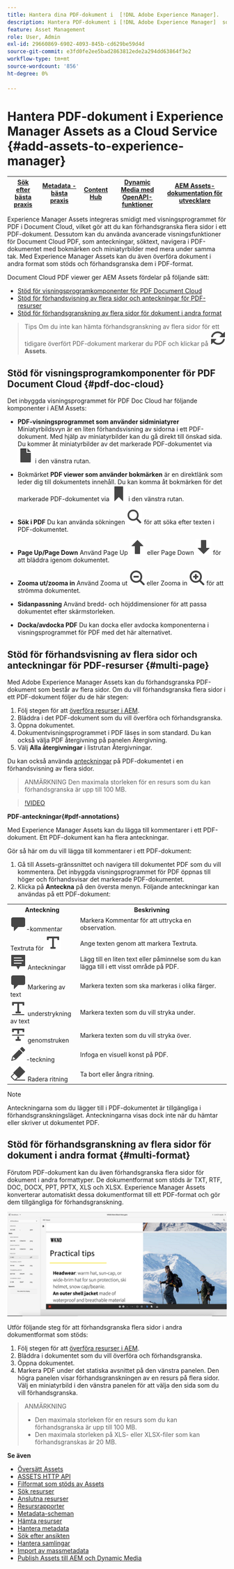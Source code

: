 ```yaml
---
title: Hantera dina PDF-dokument i  [!DNL Adobe Experience Manager].
description: Hantera PDF-dokument i [!DNL Adobe Experience Manager]  som en [!DNL Cloud Service].
feature: Asset Management
role: User, Admin
exl-id: 29660869-6902-4093-845b-cd629be59d4d
source-git-commit: e3fd0fe2ee5bad2863812ede2a294dd63864f3e2
workflow-type: tm+mt
source-wordcount: '856'
ht-degree: 0%

---
```


# Hantera PDF-dokument i Experience Manager Assets as a Cloud Service {#add-assets-to-experience-manager}

| [Sök efter bästa praxis](/help/assets/search-best-practices.md) | [Metadata - bästa praxis](/help/assets/metadata-best-practices.md) | [Content Hub](/help/assets/product-overview.md) | [Dynamic Media med OpenAPI-funktioner](/help/assets/dynamic-media-open-apis-overview.md) | [AEM Assets-dokumentation för utvecklare](https://developer.adobe.com/experience-cloud/experience-manager-apis/) |
| ------------- | --------------------------- |---------|----|-----|

Experience Manager Assets integreras smidigt med visningsprogrammet för PDF i Document Cloud, vilket gör att du kan förhandsgranska flera sidor i ett PDF-dokument. Dessutom kan du använda avancerade visningsfunktioner för Document Cloud PDF, som anteckningar, söktext, navigera i PDF-dokumentet med bokmärken och miniatyrbilder med mera under samma tak. Med Experience Manager Assets kan du även överföra dokument i andra format som stöds och förhandsgranska dem i PDF-format.

Document Cloud PDF viewer ger AEM Assets fördelar på följande sätt:
* [Stöd för visningsprogramkomponenter för PDF Document Cloud](#pdf-doc-cloud)
* [Stöd för förhandsvisning av flera sidor och anteckningar för PDF-resurser](#multi-page)
* [Stöd för förhandsgranskning av flera sidor för dokument i andra format](#multi-format)

> Tips
> Om du inte kan hämta förhandsgranskning av flera sidor för ett tidigare överfört PDF-dokument markerar du PDF och klickar på **![Bearbeta igen](/help/assets/assets/Reprocess.svg) Assets**.
>

## Stöd för visningsprogramkomponenter för PDF Document Cloud {#pdf-doc-cloud}

Det inbyggda visningsprogrammet för PDF Doc Cloud har följande komponenter i AEM Assets:

* **PDF-visningsprogrammet som använder sidminiatyrer** Miniatyrbildsvyn är en liten förhandsvisning av sidorna i ett PDF-dokument. Med hjälp av miniatyrbilder kan du gå direkt till önskad sida. Du kommer åt miniatyrbilder av det markerade PDF-dokumentet via ![miniatyrbild](/help/assets/assets/thumbnail.svg) i den vänstra rutan.

* Bokmärket **PDF viewer som använder bokmärken** är en direktlänk som leder dig till dokumentets innehåll. Du kan komma åt bokmärken för det markerade PDF-dokumentet via ![bokmärke](/help/assets/assets/bookmark.svg) i den vänstra rutan.

* **Sök i PDF** Du kan använda sökningen ![search](/help/assets/assets/Search.svg) för att söka efter texten i PDF-dokumentet.

* **Page Up/Page Down** Använd Page Up ![Page Up](/help/assets/assets/ArrowUp.svg) eller Page Down ![Page Down](/help/assets/assets/ArrowDown.svg) för att bläddra igenom dokumentet.

* **Zooma ut/zooma in** Använd Zooma ut ![Zooma ut](/help/assets/assets/ZoomOut.svg) eller Zooma in ![Zooma in](/help/assets/assets/ZoomIn.svg) för att strömma dokumentet.

* **Sidanpassning** Använd bredd- och höjddimensioner för att passa dokumentet efter skärmstorleken.

* **Docka/avdocka PDF** Du kan docka eller avdocka komponenterna i visningsprogrammet för PDF med det här alternativet.

## Stöd för förhandsvisning av flera sidor och anteckningar för PDF-resurser {#multi-page}

Med Adobe Experience Manager Assets kan du förhandsgranska PDF-dokument som består av flera sidor. Om du vill förhandsgranska flera sidor i ett PDF-dokument följer du de här stegen:

1. Följ stegen för att [överföra resurser i AEM](https://experienceleague.adobe.com/docs/experience-manager-cloud-service/content/assets/manage/add-assets.html?lang=en).
1. Bläddra i det PDF-dokument som du vill överföra och förhandsgranska.
1. Öppna dokumentet.
1. Dokumentvisningsprogrammet i PDF läses in som standard. Du kan också välja PDF återgivning på panelen Återgivning.
1. Välj **Alla återgivningar** i listrutan Återgivningar.

Du kan också använda [anteckningar](#pdf-annotations) på PDF-dokumentet i en förhandsvisning av flera sidor.

> ANMÄRKNING
> Den maximala storleken för en resurs som du kan förhandsgranska är upp till 100 MB.
>

>[!VIDEO](https://video.tv.adobe.com/v/3409355)

<!--
![Multi-page Preview](/help/assets/assets/multi-page.png)
-->

**PDF-anteckningar{#pdf-annotations}**

Med Experience Manager Assets kan du lägga till kommentarer i ett PDF-dokument. Ett PDF-dokument kan ha flera anteckningar.

Gör så här om du vill lägga till kommentarer i ett PDF-dokument:
1. Gå till Assets-gränssnittet och navigera till dokumentet PDF som du vill kommentera. Det inbyggda visningsprogrammet för PDF öppnas till höger och förhandsvisar det markerade PDF-dokumentet.
1. Klicka på **Anteckna** på den översta menyn.
Följande anteckningar kan användas på ett PDF-dokument:

<table>
        <tr>
             <th> Anteckning </th>
            <th> Beskrivning </th>
        </tr>
        <tr>
           <td> <img src="/help/assets/assets/Comment.svg">-kommentar </td>
            <td> Markera Kommentar för att uttrycka en observation. </td>
        </tr>
        <tr>
            <td> Textruta för <img src="/help/assets/assets/Text.svg"> </td>
            <td> Ange texten genom att markera Textruta. </td>
        </tr>
        <tr>
            <td> <img src="/help/assets/assets/Note.svg"> Anteckningar </td>
            <td> Lägg till en liten text eller påminnelse som du kan lägga till i ett visst område på PDF. </td>
        </tr>
        <tr>
            <td> <img src="/help/assets/assets/Comment.svg"> Markering av text </td>
            <td> Markera texten som ska markeras i olika färger. </td>
        </tr>
        <tr>
            <td> <img src="/help/assets/assets/TextUnderline.svg"> understrykning av text </td>
            <td> Markera texten som du vill stryka under. </td>
        </tr>
        <tr>
            <td> <img src="/help/assets/assets/TextStrikethrough.svg"> genomstruken </td>
            <td> Markera texten som du vill stryka över. </td>
        </tr>
        <tr>
            <td> <img src="/help/assets/assets/Draw.svg">-teckning </td>
            <td> Infoga en visuell konst på PDF. </td>
        </tr>
        <tr>
            <td> <img src="/help/assets/assets/Erase.svg"> Radera ritning </td>
             <td> Ta bort eller ångra ritning. </td>
        </tr>
    </table>

>[!NOTE]
>
>Anteckningarna som du lägger till i PDF-dokumentet är tillgängliga i förhandsgranskningsläget. Anteckningarna visas dock inte när du hämtar eller skriver ut dokumentet PDF.

## Stöd för förhandsgranskning av flera sidor för dokument i andra format {#multi-format}

Förutom PDF-dokument kan du även förhandsgranska flera sidor för dokument i andra formattyper. De dokumentformat som stöds är TXT, RTF, DOC, DOCX, PPT, PPTX, XLS och XLSX. Experience Manager Assets konverterar automatiskt dessa dokumentformat till ett PDF-format och gör dem tillgängliga för förhandsgranskning.

![Flersidig förhandsgranskning av dokument i andra format](/help/assets/assets/multi-page-other-formats.png)

Utför följande steg för att förhandsgranska flera sidor i andra dokumentformat som stöds:
1. Följ stegen för att [överföra resurser i AEM](https://experienceleague.adobe.com/docs/experience-manager-cloud-service/content/assets/manage/add-assets.html?lang=en).
1. Bläddra i dokumentet som du vill överföra och förhandsgranska.
1. Öppna dokumentet.
1. Markera PDF under det statiska avsnittet på den vänstra panelen. Den högra panelen visar förhandsgranskningen av en resurs på flera sidor. Välj en miniatyrbild i den vänstra panelen för att välja den sida som du vill förhandsgranska.

> ANMÄRKNING
> * Den maximala storleken för en resurs som du kan förhandsgranska är upp till 100 MB.
> * Den maximala storleken på XLS- eller XLSX-filer som kan förhandsgranskas är 20 MB.
>

**Se även**

* [Översätt Assets](translate-assets.md)
* [ASSETS HTTP API](mac-api-assets.md)
* [Filformat som stöds av Assets](file-format-support.md)
* [Sök resurser](search-assets.md)
* [Anslutna resurser](use-assets-across-connected-assets-instances.md)
* [Resursrapporter](asset-reports.md)
* [Metadata-scheman](metadata-schemas.md)
* [Hämta resurser](download-assets-from-aem.md)
* [Hantera metadata](manage-metadata.md)
* [Sök efter ansikten](search-facets.md)
* [Hantera samlingar](manage-collections.md)
* [Import av massmetadata](metadata-import-export.md)
* [Publish Assets till AEM och Dynamic Media](/help/assets/publish-assets-to-aem-and-dm.md)
